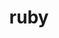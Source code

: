 ---
title: "ruby"
layout: cache
categories: [package, develop]
meta: {"compilers": ["gcc@7.5.0"], "num_specs": 10, "num_specs_by_stack": {"root": 10}, "oss": ["ubuntu18.04"], "platforms": ["linux"], "stacks": ["root"], "targets": ["x86_64_v3"], "versions": ["3.3.5"]}
spec_details: [{"compiler": "gcc@7.5.0", "hash": "3ernniidlatsgbwnxcdd7hypyh47w7ak", "os": "ubuntu18.04", "platform": "linux", "size": "-", "stacks": ["root"], "target": "x86_64_v3", "variants": ["build_system=autotools", "~openssl", "~readline", "~yjit"], "versions": ["3.3.5"]}, {"compiler": "gcc@7.5.0", "hash": "c3ntae33bquujbzdtavqqjhdf3eym5kh", "os": "ubuntu18.04", "platform": "linux", "size": "-", "stacks": ["root"], "target": "x86_64_v3", "variants": ["build_system=autotools", "~openssl", "~readline", "~yjit"], "versions": ["3.3.5"]}, {"compiler": "gcc@7.5.0", "hash": "ftx566akpshvw47qvhk7hslrmtqe7zvq", "os": "ubuntu18.04", "platform": "linux", "size": "-", "stacks": ["root"], "target": "x86_64_v3", "variants": ["build_system=autotools", "~openssl", "~readline", "~yjit"], "versions": ["3.3.5"]}, {"compiler": "gcc@7.5.0", "hash": "h2ikjdmy3xfd3pbhnbiuwclprmjym4oq", "os": "ubuntu18.04", "platform": "linux", "size": "-", "stacks": ["root"], "target": "x86_64_v3", "variants": ["build_system=autotools", "~openssl", "~readline", "~yjit"], "versions": ["3.3.5"]}, {"compiler": "gcc@7.5.0", "hash": "nkg3xfn2tnd7mwddxe4wbh25ocxauog5", "os": "ubuntu18.04", "platform": "linux", "size": "-", "stacks": ["root"], "target": "x86_64_v3", "variants": ["build_system=autotools", "~openssl", "~readline", "~yjit"], "versions": ["3.3.5"]}, {"compiler": "gcc@7.5.0", "hash": "og7nfu3rnri33tphwfwevhvdwvv5hhhs", "os": "ubuntu18.04", "platform": "linux", "size": "-", "stacks": ["root"], "target": "x86_64_v3", "variants": ["build_system=autotools", "~openssl", "~readline", "~yjit"], "versions": ["3.3.5"]}, {"compiler": "gcc@7.5.0", "hash": "tavnm2fkfsyhajlnqidxrsb53o6kir3l", "os": "ubuntu18.04", "platform": "linux", "size": "-", "stacks": ["root"], "target": "x86_64_v3", "variants": ["build_system=autotools", "~openssl", "~readline", "~yjit"], "versions": ["3.3.5"]}, {"compiler": "gcc@7.5.0", "hash": "ujneexwtjgu6dktwxmdhacdwalqs3txg", "os": "ubuntu18.04", "platform": "linux", "size": "-", "stacks": ["root"], "target": "x86_64_v3", "variants": ["build_system=autotools", "~openssl", "~readline", "~yjit"], "versions": ["3.3.5"]}, {"compiler": "gcc@7.5.0", "hash": "utdethiec6hpbel2x4gw3whsptpy63iq", "os": "ubuntu18.04", "platform": "linux", "size": "-", "stacks": ["root"], "target": "x86_64_v3", "variants": ["build_system=autotools", "~openssl", "~readline", "~yjit"], "versions": ["3.3.5"]}, {"compiler": "gcc@7.5.0", "hash": "y6wznb3mm4z7kbkqicvsgunefeymumns", "os": "ubuntu18.04", "platform": "linux", "size": "-", "stacks": ["root"], "target": "x86_64_v3", "variants": ["build_system=autotools", "~openssl", "~readline", "~yjit"], "versions": ["3.3.5"]}]
---